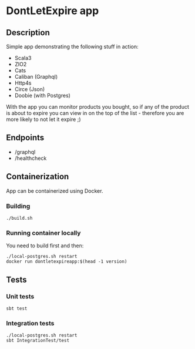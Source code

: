 # DontLetExpire app

## Description

Simple app demonstrating the following stuff in action:
- Scala3
- ZIO2
- Cats
- Caliban (Graphql)
- Http4s
- Circe (Json)
- Doobie (with Postgres)

With the app you can monitor products you bought, so if any of the product is about to expire you can view in on the top of the list - therefore you are more likely to not let it expire ;)

## Endpoints

- /graphql
- /healthcheck

## Containerization

App can be containerized using Docker.  

### Building

```shell
./build.sh
```

### Running container locally

You need to build first and then:
```shell
./local-postgres.sh restart
docker run dontletexpireapp:$(head -1 version)
```

## Tests

### Unit tests

```shell
sbt test
```

### Integration tests

```shell
./local-postgres.sh restart
sbt IntegrationTest/test
```
